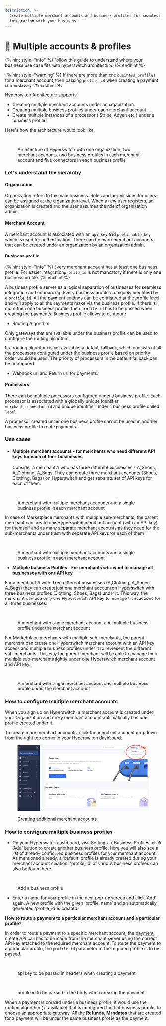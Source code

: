 ```yaml
---
description: >-
  Create multiple merchant accounts and business profiles for seamless
  integration with your business.
---
```


# 🤹 Multiple accounts & profiles

{% hint style="info" %}
Follow this guide to understand where your business use case fits with hyperswitch architecture.
{% endhint %}

{% hint style="warning" %}
If there are more than one `business_profiles` for a merchant account, then passing `profile_id` when creating a payment is mandatory
{% endhint %}

Hyperswitch Architecture supports&#x20;

* Creating multiple merchant accounts under an organization.
* Creating multiple business profiles under each merchant account.
* Create multiple instances of a processor ( Stripe, Adyen etc ) under a business profile.

Here's how the architecture would look like.

<figure><img src="../../.gitbook/assets/hyps_org_architecture.drawio.png" alt="" width="486"><figcaption><p>Architecture of Hyperswitch with one organization, two merchant accounts, two business profiles in each merchant account and five connectors in each business profile</p></figcaption></figure>

### Let's understand the hierarchy

#### Organization

Organization refers to the main business. Roles and permissions for users can be assigned at the organization level. When a new user registers, an organization is created and the user assumes the role of organization admin.

#### Merchant Account

A merchant account is associated with an `api_key` and `publishable_key` which is used for authentication. There can be many merchant accounts that can be created under an organization by an organization admin.&#x20;

#### Business profile

{% hint style="info" %}
Every merchant account has at least one business profile. For easier integration`profile_id` is not mandatory if there is only one business profile.&#x20;
{% endhint %}

A business profile serves as a logical separation of businesses for seamless integration and onboarding. Every business profile  is uniquely identified by a `profile_id`. All the payment settings can be configured at the profile level and will apply to all the payments make via the business profile. If there is more then one business profile, then `profile_id` has to be passed when creating the payments. Business profile allows to configure

* Routing Algorithm.

Only gateways that are available under the business profile can be used to configure the routing algorithm.&#x20;

If a routing algorithm is not available, a default fallback, which consists of all the processors configured under the business profile based on priority order would be used. The priority of processors in the default fallback can be configured

* Webhook url and Return url for payments.

#### Processors

There can be multiple processors configured under a business profile. Each processor is associated with a globally unique identifier `merchant_connector_id` and unique identifier under a business profile called `label`

A processor  created under one business profile cannot be used in another business profile to route payments.

### Use cases

*   #### Multiple merchant accounts - for **merchants who need different API keys for each of their businesses**



    Consider a merchant A who has three different businesses - A\_Shoes, A\_Clothing, A\_Bags. They can create three merchant accounts (Shoes, Clothing, Bags) on Hyperswitch and get separate set of API keys for each of them.

<figure><img src="../../.gitbook/assets/mult_mid_a.drawio.png" alt=""><figcaption><p>A merchant with multiple merchant accounts and a single business profile in each merchant account</p></figcaption></figure>

In case of Marketplace merchants with multiple sub-merchants, the parent merchant can create one Hyperswitch merchant account (with an API key) for themself and as many separate merchant accounts as they need for the sub-merchants under them with separate API keys for each of them

<figure><img src="../../.gitbook/assets/multi_mid_b.drawio.png" alt=""><figcaption><p>A merchant with multiple merchant accounts and a single business profile in each merchant account</p></figcaption></figure>

* **Multiple business Profiles - For merchants who want to manage all businesses with one API key**

For a merchant A with three different businesses (A\_Clothing, A\_Shoes, A\_Bags) they can create just one merchant account on Hyperswitch with three business profiles (Clothing, Shoes, Bags) under it. This way, the merchant can use only one Hyperswitch API key to manage transactions for all three businesses.

<figure><img src="../../.gitbook/assets/multi_profiles_a.drawio.png" alt=""><figcaption><p>A merchant with single merchant account and multiple business profile under the merchant account</p></figcaption></figure>

For Marketplace merchants with multiple sub-merchants, the parent merchant can create one Hyperswitch merchant account with an API key access and multiple business profiles under it to represent the different sub-merchants. This way the parent merchant will be able to manage their multiple sub-merchants tightly under one Hyperswitch merchant account and API key.

<figure><img src="../../.gitbook/assets/multi_profiles_b.drawio.png" alt=""><figcaption><p>A merchant with single merchant account and multiple business profile under the merchant account</p></figcaption></figure>

### How to configure multiple merchant accounts

When you sign up on Hyperswitch, a merchant account is created under your Organization and every merchant account automatically has one profile created under it.

To create more merchant accounts, click the merchant account dropdown from the right top corner in your Hyperswitch dashboard.

<figure><img src="../../.gitbook/assets/create_merchant_account.png" alt=""><figcaption><p>Creating additional merchant accounts</p></figcaption></figure>

### How to configure multiple business profiles

* On your Hyperswitch dashboard, visit Settings → Business Profiles, click ‘Add' button to create another business profile. Here you will also see a list of already configured business profiles for your merchant account. As mentioned already, a ‘default’ profile is already created during your merchant account creation. 'profile\_id’ of various business profiles can also be found here.

<figure><img src="../../.gitbook/assets/add_business_profile" alt=""><figcaption><p>Add a business profile</p></figcaption></figure>

* Enter a name for your profile in the next pop-up screen and click ‘Add’ again. A new profile with the given ‘profile\_name’ and an automatically generated ‘profile\_id’ is created.

**How to route a payment to a particular merchant account and a particular profile?**

In order to route a payment to a specific merchant account, the [payment create API](https://api-reference.hyperswitchpay.com/api-reference/payments/payments--create) call has to be made from the merchant server using the correct API key attached to the required merchant account. To route the payment to a particular profile, the `profile_id` parameter of the required profile is to be passed.

<div align="left" data-full-width="true">

<figure><img src="../../.gitbook/assets/api_key" alt=""><figcaption><p>api key to be passed in headers when creating a payment</p></figcaption></figure>

</div>

<div align="left" data-full-width="false">

<figure><img src="../../.gitbook/assets/profile_id" alt=""><figcaption><p>profile id to be passed in the body when creating the payment</p></figcaption></figure>

</div>

When a payment is created under a business profile, it would use the routing algorithm ( if available) that is configured for that business profile, to choose an appropriate gateway. All the **Refunds, Mandates** that are created for a payment will be under the same business profile as the payment.
